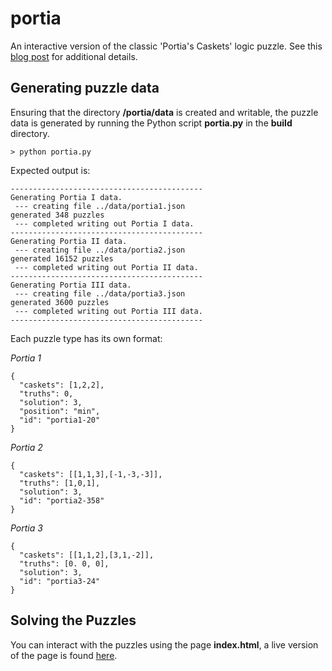 # portia
An interactive version of the classic 'Portia's Caskets' logic puzzle. See this [blog post](http://www.mathrecreation.com/2017/12/constructing-portias-caskets.html) for additional details. 

## Generating puzzle data

Ensuring that the directory **/portia/data** is created and writable, the puzzle data is generated by running the Python script **portia.py** in the **build** directory.

```> python portia.py```

Expected output is:

````
-------------------------------------------
Generating Portia I data.
 --- creating file ../data/portia1.json
generated 348 puzzles
 --- completed writing out Portia I data.
-------------------------------------------
Generating Portia II data.
 --- creating file ../data/portia2.json
generated 16152 puzzles
 --- completed writing out Portia II data.
-------------------------------------------
Generating Portia III data.
 --- creating file ../data/portia3.json
generated 3600 puzzles
 --- completed writing out Portia III data.
-------------------------------------------
````

Each puzzle type has its own format:

*Portia 1*

```
{
  "caskets": [1,2,2],
  "truths": 0,
  "solution": 3,
  "position": "min",
  "id": "portia1-20"
}
```

*Portia 2*
```
{
  "caskets": [[1,1,3],[-1,-3,-3]],
  "truths": [1,0,1],
  "solution": 3,
  "id": "portia2-358"
}
```

*Portia 3*

```
{
  "caskets": [[1,1,2],[3,1,-2]],
  "truths": [0. 0, 0],
  "solution": 3,
  "id": "portia3-24"
}
```

## Solving the Puzzles
You can interact with the puzzles using the page **index.html**, a live version of the page is found [here](https://dmackinnon1.github.io/portia/).

